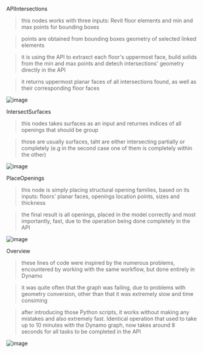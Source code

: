 APIIntersections

> this nodes works with three inputs: Revit floor elements and min and max points for bounding boxes

> points are obtained from bounding boxes geometry of selected linked elements

> it is using the API to extraxct each floor's uppermost face, build solids from the min and max points and detech intersections' geometry directly in the API

> it returns uppermost planar faces of all intersections found, as well as their corresponding floor faces

![image](https://user-images.githubusercontent.com/46314846/219318800-bbb1da43-f34a-4e44-aed9-ef54d4c08e5b.png)

IntersectSurfaces

> this nodes takes surfaces as an input and returnes indices of all openings that should be group

> those are usually surfaces, taht are either intersecting partially or completely (e.g in the second case one of them is completely within the other)

![image](https://user-images.githubusercontent.com/46314846/219321103-abb8ff49-7b50-4d13-a059-2938c95632c9.png)

PlaceOpenings

> this node is simply placing structural opening families, based on its inputs: floors' planar faces, openings location points, sizes and thickness

> the final result is all openings, placed in the model correctly and most importantly, fast, due to the operation being done completely in the API

![image](https://user-images.githubusercontent.com/46314846/219324252-f250ed2f-9a99-4b27-801f-c1f71fb221fa.png)

Overview

> these lines of code were inspired by the numerous problems, encountered by working with the same workflow, but done entirely in Dynamo

> it was quite often that the graph was failing, due to problems with geometry conversion, other than that it was extremely slow and time consiming

> after introducing those Python scripts, it works without making any mistakes and also extremely fast. Identical operation that used to take up to 10 minutes with the Dynamo graph, now takes around 8 seconds for all tasks to be completed in the API

![image](https://user-images.githubusercontent.com/46314846/219325311-73fbdeca-9c7c-4483-a723-41d0f222f625.png)







